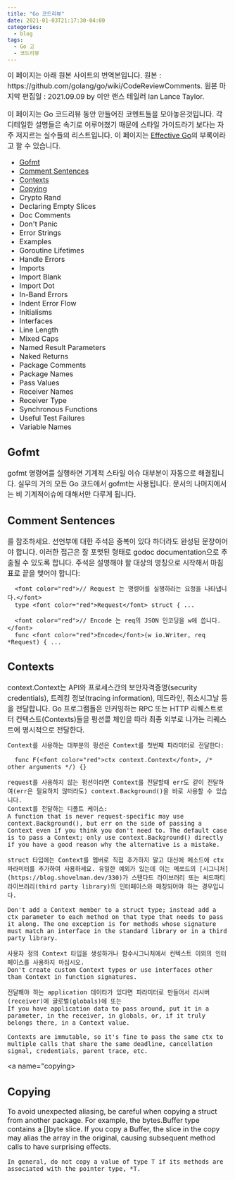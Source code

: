 ```yaml
---
title: "Go 코드리뷰"
date: 2021-01-03T21:17:30-04:00
categories:
  - blog
tags:
  - Go 고
  - 코드리뷰
---
```


<font size="3"> 
  이 페이지는 아래 원본 사이트의 번역본입니다.  
    원본 : https://github.com/golang/go/wiki/CodeReviewComments.  
    원본 마지막 편집일 : 2021.09.09 by 이안 랜스 테일러 Ian Lance Taylor.  

  이 페이지는 Go 코드리뷰 동안 만들어진 코멘트들을 모아놓은것입니다. 각 디테일한 설명들은 속기로 이루어졌기 때문에 스타일 가이드라기 보다는 자주 저지르는 실수들의 리스트입니다.
  이 페이지는 [Effective Go](https://go.dev/doc/effective_go)의 부록이라고 할 수 있습니다.  

  * [Gofmt](#gofmt)
  * [Comment Sentences](#commentsentences)
  * [Contexts](#contexts)
  * [Copying](#copying)
  * Crypto Rand
  * Declaring Empty Slices
  * Doc Comments
  * Don't Panic
  * Error Strings
  * Examples
  * Goroutine Lifetimes
  * Handle Errors
  * Imports
  * Import Blank
  * Import Dot
  * In-Band Errors
  * Indent Error Flow
  * Initialisms
  * Interfaces
  * Line Length
  * Mixed Caps
  * Named Result Parameters
  * Naked Returns
  * Package Comments
  * Package Names
  * Pass Values
  * Receiver Names
  * Receiver Type
  * Synchronous Functions
  * Useful Test Failures
  * Variable Names

  <a name="gofmt">
    <h2>Gofmt</h2>
    gofmt 명령어를 실행하면 기계적 스타일 이슈 대부분이 자동으로 해결됩니다. 실무의 거의 모든 Go 코드에서 gofmt는 사용됩니다. 문서의 나머지에서는 비 기계적이슈에 대해서만 다루게 됩니다. 
  </a>

  <a name="commentsentences">
    <h2>Comment Sentences</h2> 
    <https://golang.org/doc/effective_go.html#commentary>를 참조하세요. 선언부에 대한 주석은 중복이 있다 하더라도 완성된 문장이어야 합니다. 이러한 접근은 잘 포맷된 형태로 godoc documentation으로 추출될 수 있도록 합니다. 주석은 설명해야 할 대상의 명칭으로 시작해서 마침표로 끝을 맺어야 합니다:

  
      <font color="red">// Request 는 명령어를 실행하라는 요청을 나타냅니다.</font>
      type <font color="red">Request</font> struct { ...

      <font color="red">// Encode 는 req의 JSON 인코딩을 w에 씁니다.</font>
      func <font color="red">Encode</font>(w io.Writer, req *Request) { ...

  </a>

  <a name="contexts"> 
    <h2>Contexts</h2>
    context.Context는 API와 프로세스간의 보안자격증명(security credentials), 트레킹 정보(tracing information), 데드라인, 취소시그날 등을 전달합니다. Go 프로그램들은 인커밍하는 RPC 또는 HTTP 리퀘스트로터 컨텍스트(Contexts)들을 펑션콜 체인을 따라 최종 외부로 나가는 리퀘스트에 명시적으로 전달한다.  

    Context를 사용하는 대부분의 펑션은 Context를 첫번째 파라미터로 전달한다:

      func F(<font color="red">ctx context.Context</font>, /* other arguments */) {}

    request를 사용하지 않는 펑션이라면 Context를 전달할때 err도 같이 전달하여(err은 필요하지 않떠라도) context.Background()을 바로 사용할 수 있습니다. 
    Context를 전달하는 디폴트 케이스: 
    A function that is never request-specific may use context.Background(), but err on the side of passing a Context even if you think you don't need to. The default case is to pass a Context; only use context.Background() directly if you have a good reason why the alternative is a mistake.

    struct 타입에는 Context를 멤버로 직접 추가하지 말고 대신에 메소드에 ctx 파라미터를 추가하여 사용하세요. 유일한 예외가 있는데 이는 메쏘드의 [시그니처](https://blog.shovelman.dev/330)가 스탠다드 라이브러리 또는 써드파티 라이브러리(third party library)의 인터페이스와 매칭되어야 하는 경우입니다. 

    Don't add a Context member to a struct type; instead add a ctx parameter to each method on that type that needs to pass it along. The one exception is for methods whose signature must match an interface in the standard library or in a third party library.

    사용자 정의 Context 타입을 생성하거나 함수시그니처에서 컨텍스트 이외의 인터페이스를 사용하지 마십시오.
    Don't create custom Context types or use interfaces other than Context in function signatures.

    전달해야 하는 application 데이타가 있다면 파라미터로 만들어서 리시버(receiver)에 글로벌(globals)에 또는 
    If you have application data to pass around, put it in a parameter, in the receiver, in globals, or, if it truly belongs there, in a Context value.

    Contexts are immutable, so it's fine to pass the same ctx to multiple calls that share the same deadline, cancellation signal, credentials, parent trace, etc.  
  </a>
  
  <a name="copying>
    <h2>Copying</h2>
    To avoid unexpected aliasing, be careful when copying a struct from another package. For example, the bytes.Buffer type contains a []byte slice. If you copy a Buffer, the slice in the copy may alias the array in the original, causing subsequent method calls to have surprising effects.

    In general, do not copy a value of type T if its methods are associated with the pointer type, *T.
  </a>
</font>
